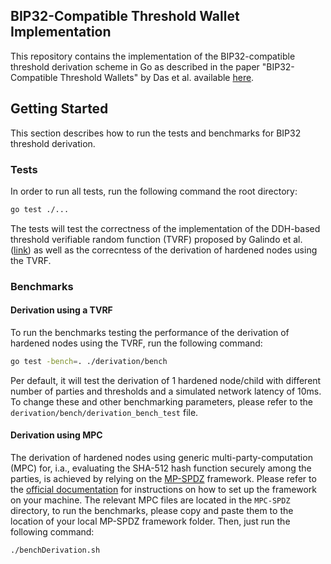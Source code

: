 ## BIP32-Compatible Threshold Wallet Implementation

This repository contains the implementation of the BIP32-compatible threshold derivation scheme in Go as described in the paper "BIP32-Compatible Threshold Wallets" by Das et al. available [here](https://eprint.iacr.org/2023/312.pdf).

## Getting Started
This section describes how to run the tests and benchmarks for BIP32 threshold derivation.
### Tests 

In order to run all tests, run the following command the root directory:
```bash
go test ./...
```
The tests will test the correctness of the implementation of the DDH-based threshold verifiable random function (TVRF) proposed by Galindo et al. ([link](https://eprint.iacr.org/2020/096.pdf))
as well as the correcntess of the derivation of hardened nodes using the TVRF.

### Benchmarks
#### Derivation using a TVRF
To run the benchmarks testing the performance of the derivation of hardened nodes using the TVRF, run the following command:
```bash
go test -bench=. ./derivation/bench
```
Per default, it will test the derivation of 1 hardened node/child with different number of parties and thresholds and a simulated network latency of 10ms.
To change these and other benchmarking parameters, please refer to the `derivation/bench/derivation_bench_test` file.

#### Derivation using MPC
The derivation of hardened nodes using generic multi-party-computation (MPC) for, i.a., evaluating the SHA-512 hash function securely among the parties, is achieved by relying on the [MP-SPDZ](https://github.com/data61/MP-SPDZ) framework.
Please refer to the [official documentation](https://mp-spdz.readthedocs.io/en/latest/) for instructions on how to set up the framework on your machine.
The relevant MPC files are located in the `MPC-SPDZ` directory, to run the benchmarks, please copy and paste them to the location of your local MP-SPDZ framework folder.
Then, just run the following command:
```bash
./benchDerivation.sh
```